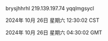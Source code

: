 brysjhhrhl 219.139.197.74 yqqlmgsycl

2024年 10月 26日 星期六 12:30:02 CST

2024年 10月 26日 星期六 04:30:02 GMT
